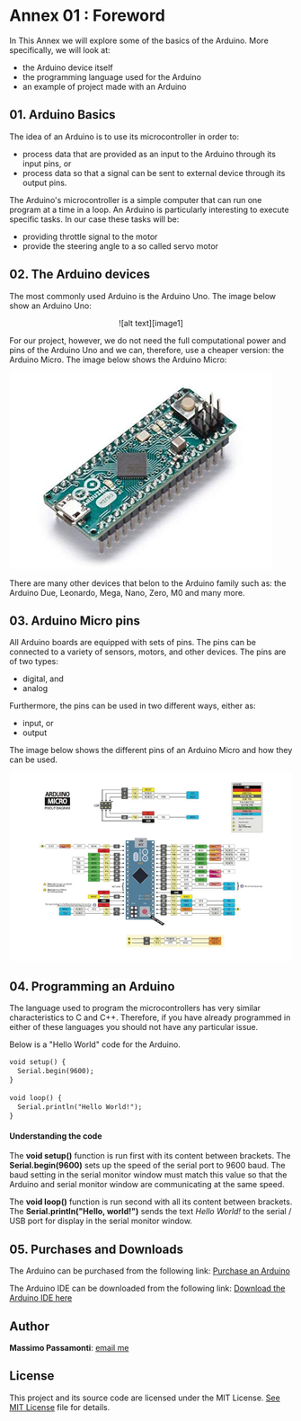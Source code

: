 [image1]: ./images/arduino_uno.jpg
[image2]: ./images/arduino_micro.jpg
[image3]: ./images/arduino_micro_pins.jpg

# Annex 01 : Foreword

In This Annex we will explore some of the basics of the Arduino. More specifically, we will look at:

* the Arduino device itself
* the programming language used for the Arduino
* an example of project made with an Arduino

## 01. Arduino Basics

The idea of an Arduino is to use its microcontroller in order to:
* process data that are provided as an input to the Arduino through its input pins, or
* process data so that a signal can be sent to external device through its output pins.

The Arduino's microcontroller is a simple computer that can run one program at a time in a loop. An Arduino is particularly interesting to execute specific tasks. In our case these tasks will be:
* providing throttle signal to the motor
* provide the steering angle to a so called servo motor

## 02. The Arduino devices

The most commonly used Arduino is the Arduino Uno. The image below show an Arduino Uno:

<p align="center">
    ![alt text][image1]
</p>

For our project, however, we do not need the full computational power and pins of the Arduino Uno and we can, therefore, use a cheaper version: the Arduino Micro. The image below shows the Arduino Micro:

![alt text][image2]

There are many other devices that belon to the Arduino family such as: the Arduino Due, Leonardo, Mega, Nano, Zero, M0 and many more.

## 03. Arduino Micro pins

All Arduino boards are equipped with sets of pins. The pins can be connected to a variety of sensors, motors, and other devices. The pins are of two types:
* digital, and
* analog

Furthermore, the pins can be used in two different ways, either as:
* input, or
* output

The image below shows the different pins of an Arduino Micro and how they can be used.

![alt text][image3]

## 04. Programming an Arduino

The language used to program the microcontrollers has very similar characteristics to C and C++. Therefore, if you have already programmed in either of these languages you should not have any particular issue.

Below is a "Hello World" code for the Arduino.

```
void setup() {
  Serial.begin(9600);
}

void loop() {
  Serial.println("Hello World!");
}
```

#### Understanding the code

The **void setup()** function is run first with its content between brackets. The **Serial.begin(9600)** sets up the speed of the serial port to 9600 baud. The baud setting in the serial monitor window must match this value so that the Arduino and serial monitor window are communicating at the same speed.

The **void loop()** function is run second with all its content between brackets.
The **Serial.println("Hello, world!")** sends the text *Hello World!* to the serial / USB port for display in the serial monitor window.

## 05. Purchases and Downloads
The Arduino can be purchased from the following link:
[Purchase an Arduino](https://store.arduino.cc/)

The Arduino IDE can be downloaded from the following link:
[Download the Arduino IDE here](https://www.arduino.cc/en/Main/Software)

## Author

**Massimo Passamonti**: [email me](mailto:mpweb2.0@gmail.com)

## License

This project and its source code are licensed under the MIT License. [See MIT License](https://github.com/github/choosealicense.com/blob/gh-pages/LICENSE.md) file for details.
